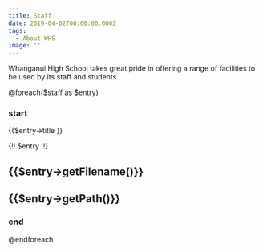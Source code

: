 ```yaml
---
title: Staff
date: 2019-04-02T00:00:00.000Z
tags:
  - About WHS
image: ''
---
```


Whanganui High School takes great pride in offering a range of facilities to be used by its staff and students.

@foreach($staff as $entry)
### start

{{$entry->title }}  

{!! $entry !!}  

## {{$entry->getFilename()}}  

## {{$entry->getPath()}}  


### end
@endforeach
